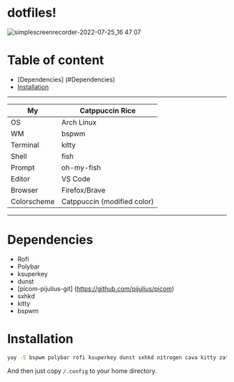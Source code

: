 # dotfiles!
![simplescreenrecorder-2022-07-25_16 47 07](https://user-images.githubusercontent.com/58153210/181108086-8bdb6cbc-af43-4ac3-97dc-f6f2cb156810.gif)
# Table of content
- [Dependencies] (#Dependencies)
- [Installation](#installation)
-----

 My | Catppuccin Rice |
|---|---|
|OS | Arch Linux |
| WM | bspwm |
| Terminal | kitty |
| Shell | fish |
| Prompt | oh-my-fish | 
| Editor | VS Code |
| Browser | Firefox/Brave |
| Colorscheme | Catppuccin (modified color) |

-----
# Dependencies
- Rofi
- Polybar
- ksuperkey
- dunst
- [picom-pijulius-git] (https://github.com/pijulius/picom)
- sxhkd
- kitty
- bspwm
# Installation
```sh
yay -S bspwm polybar rofi ksuperkey dunst sxhkd nitrogen cava kitty zathura zathura-pdf-mupdf catppuccin-gtk-theme fish
```
And then just copy `/.config` to your home directory.
